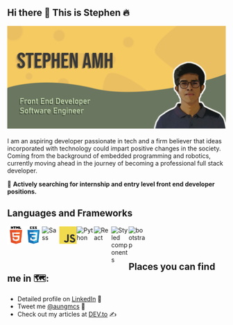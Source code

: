 ## Hi there 👋 This is Stephen 🔥
![Cover image](github-readme.png)
<br/><br/>
I am an aspiring developer passionate in tech and a firm believer that ideas incorporated with technology could 
impart positive changes in the society. Coming from the background of embedded programming and robotics, currently moving ahead in the journey of becoming a professional full stack developer.<br/>

🎈 __Actively searching for internship and entry level front end developer positions.__

## Languages and Frameworks
<img align="left" alt="HTML5" width="40px" src="https://raw.githubusercontent.com/github/explore/80688e429a7d4ef2fca1e82350fe8e3517d3494d/topics/html/html.png" />
<img align="left" alt="CSS3" width="40px" src="https://raw.githubusercontent.com/github/explore/80688e429a7d4ef2fca1e82350fe8e3517d3494d/topics/css/css.png" />
<img align="left" alt="Sass" width="40px" src="https://www.vectorlogo.zone/logos/sass-lang/sass-lang-icon.svg" />
<img align="left" alt="JS" width="40px" src="https://raw.githubusercontent.com/github/explore/80688e429a7d4ef2fca1e82350fe8e3517d3494d/topics/javascript/javascript.png" />
<img align="left" alt="Python" width="40px" src="https://www.vectorlogo.zone/logos/python/python-icon.svg" />
<img align="left" alt="React" width="40px" src="https://www.vectorlogo.zone/logos/reactjs/reactjs-icon.svg" />
<img align="left" alt="Styled components" width="40px" src="https://www.styled-components.com/atom.png" />
<img align="left" alt="bootstrap" width="40px" src="https://upload.wikimedia.org/wikipedia/commons/thumb/b/b2/Bootstrap_logo.svg/768px-Bootstrap_logo.svg.png" />

<br/>
<br/>
<br/>

## Places you can find me in 🗺: 
- Detailed profile on [LinkedIn](https://linkedin.com/in/aung-myo-htet-stephen-0b1652188) 💼
- Tweet me [@aungmcs](https://twitter.com/aungmcs) 🔗
- Check out my articles at [DEV.to](https://dev.to/aungmcs) ✍
<!--
**aungmcs/aungmcs** is a ✨ _special_ ✨ repository because its `README.md` (this file) appears on your GitHub profile.

Here are some ideas to get you started:

- 🔭 I’m currently working on ...
- 🌱 I’m currently learning ...
- 👯 I’m looking to collaborate on ...
- 🤔 I’m looking for help with ...
- 💬 Ask me about ...
- 📫 How to reach me: ...
- 😄 Pronouns: ...
- ⚡ Fun fact: ...
-->
 
